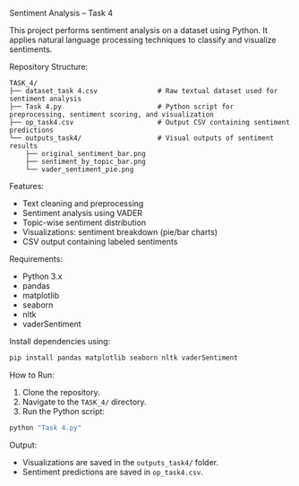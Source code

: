 Sentiment Analysis – Task 4

This project performs sentiment analysis on a dataset using Python. It applies natural language processing techniques to classify and visualize sentiments.

Repository Structure:
```
TASK_4/
├── dataset_task 4.csv               # Raw textual dataset used for sentiment analysis
├── Task 4.py                        # Python script for preprocessing, sentiment scoring, and visualization
├── op_task4.csv                     # Output CSV containing sentiment predictions
└── outputs_task4/                   # Visual outputs of sentiment results
    ├── original_sentiment_bar.png
    ├── sentiment_by_topic_bar.png
    └── vader_sentiment_pie.png
```

Features:
* Text cleaning and preprocessing
* Sentiment analysis using VADER
* Topic-wise sentiment distribution
* Visualizations: sentiment breakdown (pie/bar charts)
* CSV output containing labeled sentiments

Requirements:
* Python 3.x
* pandas
* matplotlib
* seaborn
* nltk
* vaderSentiment

Install dependencies using:
```bash
pip install pandas matplotlib seaborn nltk vaderSentiment
```

How to Run:
1. Clone the repository.
2. Navigate to the `TASK_4/` directory.
3. Run the Python script:
```bash
python "Task 4.py"
```

Output:
* Visualizations are saved in the `outputs_task4/` folder.
* Sentiment predictions are saved in `op_task4.csv`.
